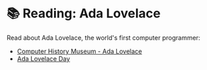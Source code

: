 # :books: Reading: Ada Lovelace

Read about Ada Lovelace, the world's first computer programmer:

- [Computer History Museum - Ada Lovelace](https://www.computerhistory.org/babbage/adalovelace/)
- [Ada Lovelace Day](https://findingada.com/)
